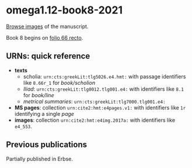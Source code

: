 # omega1.12-book8-2021

[Browse images](https://github.com/hmteditors/omega1.12-book8-2021/blob/main/browseimages.md) of the manuscript.


Book 8 begins on [folio 66 recto](http://www.homermultitext.org/ict2/?urn=urn:cite2:hmt:e4img.2017a:e4_486).




## URNs: quick reference


- **texts**
    - scholia: `urn:cts:greekLit:tlg5026.e4.hmt:` with passage identifiers like `8.66r_1` for *book/scholion*
    - *Iliad*:  `urn:cts:greekLit:tlg0012.tlg001.e4:`  with identifiers like `8.1` for *book/line*
    - *metrical summaries*: `urn:cts:greekLit:tlg7000.tlg001.e4:`
- **MS pages**: collection `urn:cite2:hmt:e4pages.v1:` with identifiers like `1r` identifying a single *page*
- **images**: collection `urn:cite2:hmt:e4img.2017a:` with identifiers like `e4_553`.


## Previous publications

Partially published in Erbse.

